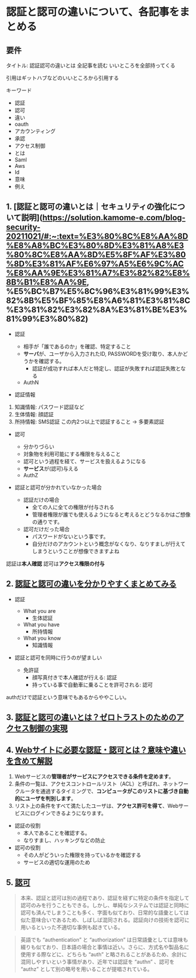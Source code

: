 # 認証と認可の違いについて、各記事をまとめる

## 要件

タイトル: 認証認可の違いとは
全記事を読む
いいところを全部持ってくる

引用はギットハブなどのいいところから引用する

キーワード
* 認証
* 認可
* 違い
* oauth
* アカウンティング
* 承認
* アクセス制御
* とは
* Saml
* Aws
* Id
* 意味
* 例え

## 1. [認証と認可の違いとは｜セキュリティの強化について説明](https://solution.kamome-e.com/blog-security-20211021/#:~:text=%E3%80%8C%E8%AA%8D%E8%A8%BC%E3%80%8D%E3%81%A8%E3%80%8C%E8%AA%8D%E5%8F%AF%E3%80%8D%E3%81%AF%E6%97%A5%E6%9C%AC%E8%AA%9E%E3%81%A7%E3%82%82%E8%8B%B1%E8%AA%9E, %E5%BC%B7%E5%8C%96%E3%81%99%E3%82%8B%E5%BF%85%E8%A6%81%E3%81%8C%E3%81%82%E3%82%8A%E3%81%BE%E3%81%99%E3%80%82)

* 認証
  + 相手が「誰であるのか」を確認、特定すること
  + **サーバ**が、ユーザから入力されたID, PASSWORDを受け取り、本人かどうかを確認する。
    - 認証が成功すれば本人だと特定し、認証が失敗すれば認証失敗となる
  + AuthN

* 認証情報
1. 知識情報: パスワード認証など
2. 生体情報: 顔認証
3. 所持情報: SMS認証
この内2つ以上で認証すること -> 多要素認証

* 認可
  + 分かりづらい
  + 対象物を利用可能にする権限を与えること
  + 認可という過程を経て、サービスを扱えるようになる
  + **サービス**が(認可)与える
  + AuthZ

* 認証と認可が分かれていなかった場合
  + 認証だけの場合
    - 全ての人に全ての権限が付与される
    - 管理者権限が誰でも使えるようになると考えるとどうなるかはご想像の通りです。
  + 認可だけだった場合
    - パスワードがないという事です。
    - 自分だけのアカウントという概念がなくなり、なりすましが行えてしまうということが想像できますよね

認証は**本人確認**
認可は**アクセス権限の付与**

## 2. [認証と認可の違いを分かりやすくまとめてみる](https://zenn.dev/tanaka_takeru/articles/aecd36a805886d)

* 認証
  + What you are
    - 生体認証
  + What you have
    - 所持情報
  + What you know
    - 知識情報

* 認証と認可を同時に行うのが望ましい
  + 免許証
    - 顔写真付きで本人確認が行える: 認証
    - 持っている事で自動車に乗ることを許可される: 認可

authだけで認証という意味でもあるからややこしい。

## 3. [認証と認可の違いとは？ゼロトラストのためのアクセス制御の実現](https://www.stylez.co.jp/zerotrust_columns/what_is_the_difference_between_certification_and_authorization/)

## 4. [Webサイトに必要な認証・認可とは？意味や違いを含めて解説](https://www.customer-data-cloud.com/blog/what-is-neccesary-certification-of-web-sight)

1. Webサービスの**管理者がサービスにアクセスできる条件を定めます**。
2. 条件の一覧は、アクセスコントロールリスト（ACL）と呼ばれ、ネットワークルータを通過するタイミングで、**コンピュータがこのリストに基づき自動的にユーザを判別します**。
3. リスト上の条件をすべて満たしたユーザは、**アクセス許可を得て**、Webサービスにログインできるようになります。

* 認証の役割
  + 本人であることを確認する。
  + なりすまし、ハッキングなどの防止
* 認可の役割
  + その人がどういった権限を持っているかを確認する
  + サービスの適切な運用のため

## 5. [認可](https://e-words.jp/w/%E8%AA%8D%E5%8F%AF.html)

> 本来、認証と認可は別の過程であり、認証を経ずに特定の条件を指定して認可のみを行うこともできる。しかし、単純なシステムでは認証と同時に認可も済んでしまうことも多く、字面も似ており、日常的な語彙としては似た意味合いであるため、しばしば混同される。認証向けの技術を認可に用いるといった不適切な事例も起きている。

> 英語でも “authentication” と “authorization” は日常語彙としては意味も綴りも似ており、日本語の場合と事情は近い。さらに、方式名や製品名に使用する際などに、どちらも “auth” と略されることがあるため、余計に混同しやすいという事情があり、近年では認証を “authn” 、認可を “authz” として別の略号を用いることが提唱されている。
